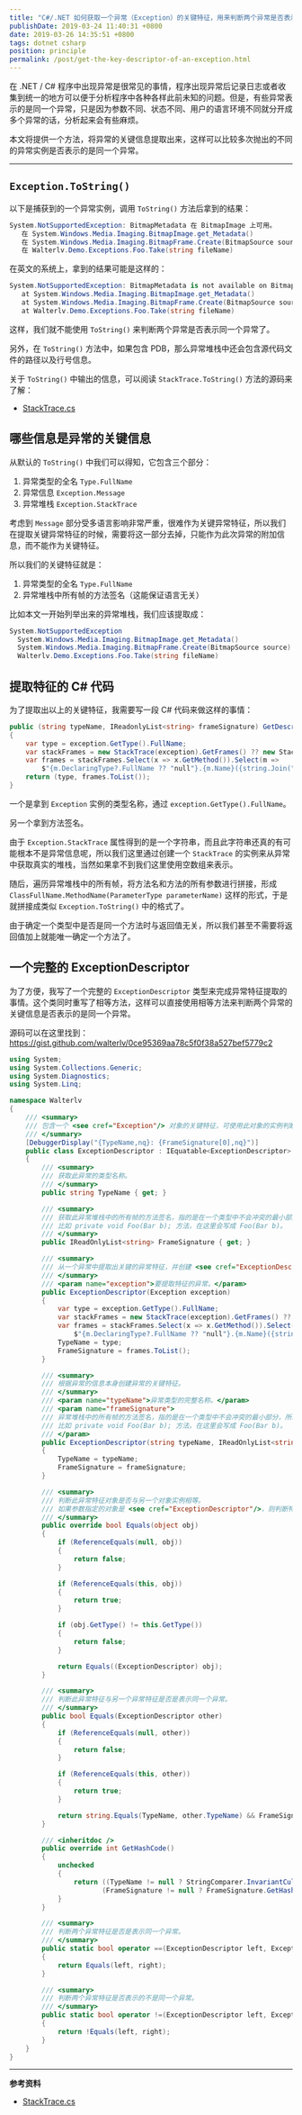 ```yaml
---
title: "C#/.NET 如何获取一个异常（Exception）的关键特征，用来判断两个异常是否表示同一个异常"
publishDate: 2019-03-24 11:40:31 +0800
date: 2019-03-26 14:35:51 +0800
tags: dotnet csharp
position: principle
permalink: /post/get-the-key-descriptor-of-an-exception.html
---
```


在 .NET / C# 程序中出现异常是很常见的事情，程序出现异常后记录日志或者收集到统一的地方可以便于分析程序中各种各样此前未知的问题。但是，有些异常表示的是同一个异常，只是因为参数不同、状态不同、用户的语言环境不同就分开成多个异常的话，分析起来会有些麻烦。

本文将提供一个方法，将异常的关键信息提取出来，这样可以比较多次抛出的不同的异常实例是否表示的是同一个异常。

---

<div id="toc"></div>

## `Exception.ToString()`

以下是捕获到的一个异常实例，调用 `ToString()` 方法后拿到的结果：

```csharp
System.NotSupportedException: BitmapMetadata 在 BitmapImage 上可用。
   在 System.Windows.Media.Imaging.BitmapImage.get_Metadata()
   在 System.Windows.Media.Imaging.BitmapFrame.Create(BitmapSource source)
   在 Walterlv.Demo.Exceptions.Foo.Take(string fileName)
```

在英文的系统上，拿到的结果可能是这样的：

```csharp
System.NotSupportedException: BitmapMetadata is not available on BitmapImage.
   at System.Windows.Media.Imaging.BitmapImage.get_Metadata()
   at System.Windows.Media.Imaging.BitmapFrame.Create(BitmapSource source)
   at Walterlv.Demo.Exceptions.Foo.Take(string fileName)
```

这样，我们就不能使用 `ToString()` 来判断两个异常是否表示同一个异常了。

另外，在 `ToString()` 方法中，如果包含 PDB，那么异常堆栈中还会包含源代码文件的路径以及行号信息。

关于 `ToString()` 中输出的信息，可以阅读 `StackTrace.ToString()` 方法的源码来了解：

- [StackTrace.cs](https://source.dot.net/#System.Private.CoreLib/shared/System/Diagnostics/StackTrace.cs,693f60dbd83e7853)

## 哪些信息是异常的关键信息

从默认的 `ToString()` 中我们可以得知，它包含三个部分：

1. 异常类型的全名 `Type.FullName`
1. 异常信息 `Exception.Message`
1. 异常堆栈 `Exception.StackTrace`

考虑到 `Message` 部分受多语言影响非常严重，很难作为关键异常特征，所以我们在提取关键异常特征的时候，需要将这一部分去掉，只能作为此次异常的附加信息，而不能作为关键特征。

所以我们的关键特征就是：

1. 异常类型的全名 `Type.FullName`
1. 异常堆栈中所有帧的方法签名（这能保证语言无关）

比如本文一开始列举出来的异常堆栈，我们应该提取成：

```csharp
System.NotSupportedException
  System.Windows.Media.Imaging.BitmapImage.get_Metadata()
  System.Windows.Media.Imaging.BitmapFrame.Create(BitmapSource source)
  Walterlv.Demo.Exceptions.Foo.Take(string fileName)
```

## 提取特征的 C# 代码

为了提取出以上的关键特征，我需要写一段 C# 代码来做这样的事情：

```csharp
public (string typeName, IReadonlyList<string> frameSignature) GetDescriptor(Exception exception)
{
    var type = exception.GetType().FullName;
    var stackFrames = new StackTrace(exception).GetFrames() ?? new StackFrame[0];
    var frames = stackFrames.Select(x => x.GetMethod()).Select(m =>
        $"{m.DeclaringType?.FullName ?? "null"}.{m.Name}({string.Join(", ", m.GetParameters().Select(p => $"{p.ParameterType.Name} {p.Name}"))})");
    return (type, frames.ToList());
}
```

一个是拿到 `Exception` 实例的类型名称，通过 `exception.GetType().FullName`。

另一个拿到方法签名。

由于 `Exception.StackTrace` 属性得到的是一个字符串，而且此字符串还真的有可能根本不是异常信息呢，所以我们这里通过创建一个 `StackTrace` 的实例来从异常中获取真实的堆栈，当然如果拿不到我们这里使用空数组来表示。

随后，遍历异常堆栈中的所有帧，将方法名和方法的所有参数进行拼接，形成 `ClassFullName.MethodName(ParameterType parameterName)` 这样的形式，于是就拼接成类似 `Exception.ToString()` 中的格式了。

由于确定一个类型中是否是同一个方法时与返回值无关，所以我们甚至不需要将返回值加上就能唯一确定一个方法了。

## 一个完整的 ExceptionDescriptor

为了方便，我写了一个完整的 `ExceptionDescriptor` 类型来完成异常特征提取的事情。这个类同时重写了相等方法，这样可以直接使用相等方法来判断两个异常的关键信息是否表示的是同一个异常。

源码可以在这里找到：<https://gist.github.com/walterlv/0ce95369aa78c5f0f38a527bef5779c2>

```csharp
using System;
using System.Collections.Generic;
using System.Diagnostics;
using System.Linq;

namespace Walterlv
{
    /// <summary>
    /// 包含一个 <see cref="Exception"/> 对象的关键特征，可使用此对象的实例判断两个不同的异常实例是否极有可能表示同一个异常。
    /// </summary>
    [DebuggerDisplay("{TypeName,nq}: {FrameSignature[0],nq}")]
    public class ExceptionDescriptor : IEquatable<ExceptionDescriptor>
    {
        /// <summary>
        /// 获取此异常的类型名称。
        /// </summary>
        public string TypeName { get; }

        /// <summary>
        /// 获取此异常堆栈中的所有帧的方法签名，指的是在一个类型中不会冲突的最小部分，所以不含返回值和可访问性。
        /// 比如 private void Foo(Bar b); 方法，在这里会写成 Foo(Bar b)。
        /// </summary>
        public IReadOnlyList<string> FrameSignature { get; }

        /// <summary>
        /// 从一个异常中提取出关键的异常特征，并创建 <see cref="ExceptionDescriptor"/> 的新实例。
        /// </summary>
        /// <param name="exception">要提取特征的异常。</param>
        public ExceptionDescriptor(Exception exception)
        {
            var type = exception.GetType().FullName;
            var stackFrames = new StackTrace(exception).GetFrames() ?? new StackFrame[0];
            var frames = stackFrames.Select(x => x.GetMethod()).Select(m =>
                $"{m.DeclaringType?.FullName ?? "null"}.{m.Name}({string.Join(", ", m.GetParameters().Select(p => $"{p.ParameterType.Name} {p.Name}"))})");
            TypeName = type;
            FrameSignature = frames.ToList();
        }

        /// <summary>
        /// 根据异常的信息本身创建异常的关键特征。
        /// </summary>
        /// <param name="typeName">异常类型的完整名称。</param>
        /// <param name="frameSignature">
        /// 异常堆栈中的所有帧的方法签名，指的是在一个类型中不会冲突的最小部分，所以不含返回值和可访问性。
        /// 比如 private void Foo(Bar b); 方法，在这里会写成 Foo(Bar b)。
        /// </param>
        public ExceptionDescriptor(string typeName, IReadOnlyList<string> frameSignature)
        {
            TypeName = typeName;
            FrameSignature = frameSignature;
        }

        /// <summary>
        /// 判断此异常特征对象是否与另一个对象实例相等。
        /// 如果参数指定的对象是 <see cref="ExceptionDescriptor"/>，则判断特征是否相等。
        /// </summary>
        public override bool Equals(object obj)
        {
            if (ReferenceEquals(null, obj))
            {
                return false;
            }

            if (ReferenceEquals(this, obj))
            {
                return true;
            }

            if (obj.GetType() != this.GetType())
            {
                return false;
            }

            return Equals((ExceptionDescriptor) obj);
        }

        /// <summary>
        /// 判断此异常特征与另一个异常特征是否是表示同一个异常。
        /// </summary>
        public bool Equals(ExceptionDescriptor other)
        {
            if (ReferenceEquals(null, other))
            {
                return false;
            }

            if (ReferenceEquals(this, other))
            {
                return true;
            }

            return string.Equals(TypeName, other.TypeName) && FrameSignature.SequenceEqual(other.FrameSignature);
        }

        /// <inheritdoc />
        public override int GetHashCode()
        {
            unchecked
            {
                return ((TypeName != null ? StringComparer.InvariantCulture.GetHashCode(TypeName) : 0) * 397) ^
                       (FrameSignature != null ? FrameSignature.GetHashCode() : 0);
            }
        }

        /// <summary>
        /// 判断两个异常特征是否是表示同一个异常。
        /// </summary>
        public static bool operator ==(ExceptionDescriptor left, ExceptionDescriptor right)
        {
            return Equals(left, right);
        }

        /// <summary>
        /// 判断两个异常特征是否表示的不是同一个异常。
        /// </summary>
        public static bool operator !=(ExceptionDescriptor left, ExceptionDescriptor right)
        {
            return !Equals(left, right);
        }
    }
}
```

---

**参考资料**

- [StackTrace.cs](https://source.dot.net/#System.Private.CoreLib/shared/System/Diagnostics/StackTrace.cs,693f60dbd83e7853)

